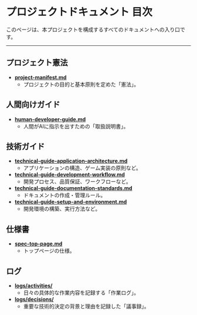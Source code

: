 # プロジェクトドキュメント 目次

このページは、本プロジェクトを構成するすべてのドキュメントへの入り口です。

---

## プロジェクト憲法

-   **[project-manifest.md](./project-manifest.md)**
    -   プロジェクトの目的と基本原則を定めた「憲法」。

## 人間向けガイド

-   **[human-developer-guide.md](./human-developer-guide.md)**
    -   人間がAIに指示を出すための「取扱説明書」。

## 技術ガイド

-   **[technical-guide-application-architecture.md](./technical-guide-application-architecture.md)**
    -   アプリケーションの構造、ゲーム実装の原則など。
-   **[technical-guide-development-workflow.md](./technical-guide-development-workflow.md)**
    -   開発プロセス、品質保証、ワークフローなど。
-   **[technical-guide-documentation-standards.md](./technical-guide-documentation-standards.md)**
    -   ドキュメントの作成・管理ルール。
-   **[technical-guide-setup-and-environment.md](./technical-guide-setup-and-environment.md)**
    -   開発環境の構築、実行方法など。

## 仕様書

-   **[spec-top-page.md](./spec-top-page.md)**
    -   トップページの仕様。

## ログ

-   **[logs/activities/](./logs/activities/)**
    -   日々の具体的な作業内容を記録する「作業ログ」。
-   **[logs/decisions/](./logs/decisions/)**
    -   重要な技術的決定の背景と理由を記録した「議事録」。
